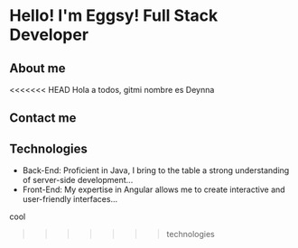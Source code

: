 # Hello! I'm Eggsy! Full Stack Developer
## About me
<<<<<<< HEAD
Hola a todos, gitmi nombre es Deynna

## Contact me




## Technologies
- Back-End: Proficient in Java, I bring to the table a strong understanding of server-side development...
- Front-End: My expertise in Angular allows me to create interactive and user-friendly interfaces...

cool
>>>>>>> technologies
